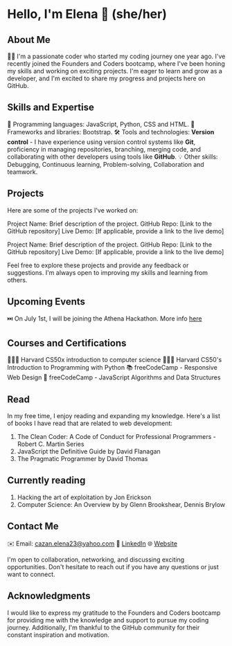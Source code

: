 # Hello, I'm Elena 👋 (she/her)

<!-- Profile Banner -->

## About Me
👩‍💻 I'm a passionate coder who started my coding journey one year ago. I've recently joined the Founders and Coders bootcamp, where I've been honing my skills and working on exciting projects. I'm eager to learn and grow as a developer, and I'm excited to share my progress and projects here on GitHub.

## Skills and Expertise

🚀 Programming languages: JavaScript, Python, CSS and HTML.
🔧 Frameworks and libraries: Bootstrap.
🛠️ Tools and technologies: **Version control** - I have experience using version control systems like **Git**, proficiency in managing repositories, branching, merging code, and collaborating with other developers using tools like **GitHub**.
💡 Other skills: Debugging, Continuous learning, Problem-solving, Collaboration and teamwork.

## Projects

Here are some of the projects I've worked on:

Project Name: Brief description of the project.
GitHub Repo: [Link to the GitHub repository]
Live Demo: [If applicable, provide a link to the live demo]

Project Name: Brief description of the project.
GitHub Repo: [Link to the GitHub repository]
Live Demo: [If applicable, provide a link to the live demo]


Feel free to explore these projects and provide any feedback or suggestions. I'm always open to improving my skills and learning from others.

## Upcoming Events
⏭️  On July 1st, I will be joining the Athena Hackathon. More info [here](https://www.showcode.io/athena)

## Courses and Certifications
👩🏻‍🎓 Harvard CS50x introduction to computer science
👩🏻‍💻 Harvard CS50's Introduction to Programming with Python
📚 freeCodeCamp - Responsive Web Design 
📖 freeCodeCamp - JavaScript Algorithms and Data Structures

## Read
In my free time, I enjoy reading and expanding my knowledge. Here's a list of books I have read that are related to web development:
1. The Clean Coder: A Code of Conduct for Professional Programmers - Robert C. Martin Series
2. JavaScript the Definitive Guide by David Flanagan
3. The Pragmatic Programmer by David Thomas

## Currently reading
1. Hacking the art of exploitation by Jon Erickson
2. Computer Science: An Overview by by Glenn Brookshear, Dennis Brylow

## Contact Me

✉️ Email: cazan.elena23@yahoo.com
💼 [LinkedIn](https://www.linkedin.com/in/elena-cazan-bba317131/)
🌐 [Website](https://cazanelena.github.io/Website-Project/)

I'm open to collaboration, networking, and discussing exciting opportunities. Don't hesitate to reach out if you have any questions or just want to connect.

## Acknowledgments
I would like to express my gratitude to the Founders and Coders bootcamp for providing me with the knowledge and support to pursue my coding journey. Additionally, I'm thankful to the GitHub community for their constant inspiration and motivation.


<!--
**cazanelena/cazanelena** is a ✨ _special_ ✨ repository because its `README.md` (this file) appears on your GitHub profile.

Here are some ideas to get you started:

- 🔭 I’m currently working on ...
- 🌱 I’m currently learning ...
- 👯 I’m looking to collaborate on ...
- 🤔 I’m looking for help with ...
- 💬 Ask me about ...
- 📫 How to reach me: ...
- 😄 Pronouns: ...
- ⚡ Fun fact: ...
-->
